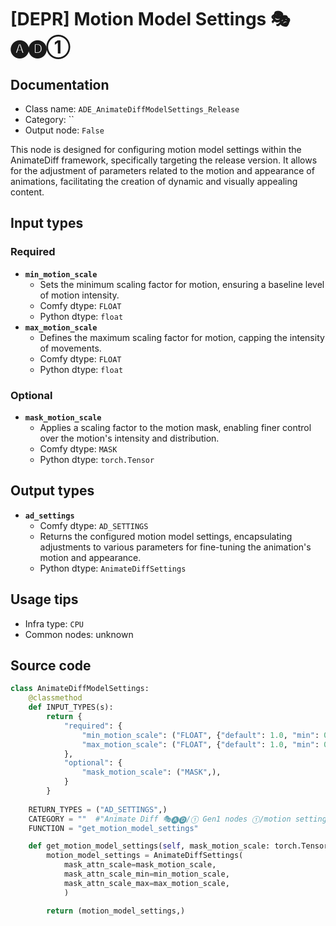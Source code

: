 # [DEPR] Motion Model Settings 🎭🅐🅓①
## Documentation
- Class name: `ADE_AnimateDiffModelSettings_Release`
- Category: ``
- Output node: `False`

This node is designed for configuring motion model settings within the AnimateDiff framework, specifically targeting the release version. It allows for the adjustment of parameters related to the motion and appearance of animations, facilitating the creation of dynamic and visually appealing content.
## Input types
### Required
- **`min_motion_scale`**
    - Sets the minimum scaling factor for motion, ensuring a baseline level of motion intensity.
    - Comfy dtype: `FLOAT`
    - Python dtype: `float`
- **`max_motion_scale`**
    - Defines the maximum scaling factor for motion, capping the intensity of movements.
    - Comfy dtype: `FLOAT`
    - Python dtype: `float`
### Optional
- **`mask_motion_scale`**
    - Applies a scaling factor to the motion mask, enabling finer control over the motion's intensity and distribution.
    - Comfy dtype: `MASK`
    - Python dtype: `torch.Tensor`
## Output types
- **`ad_settings`**
    - Comfy dtype: `AD_SETTINGS`
    - Returns the configured motion model settings, encapsulating adjustments to various parameters for fine-tuning the animation's motion and appearance.
    - Python dtype: `AnimateDiffSettings`
## Usage tips
- Infra type: `CPU`
- Common nodes: unknown


## Source code
```python
class AnimateDiffModelSettings:
    @classmethod
    def INPUT_TYPES(s):
        return {
            "required": {
                "min_motion_scale": ("FLOAT", {"default": 1.0, "min": 0.0, "step": 0.001}),
                "max_motion_scale": ("FLOAT", {"default": 1.0, "min": 0.0, "step": 0.001}),
            },
            "optional": {
                "mask_motion_scale": ("MASK",),
            }
        }
    
    RETURN_TYPES = ("AD_SETTINGS",)
    CATEGORY = ""  #"Animate Diff 🎭🅐🅓/① Gen1 nodes ①/motion settings"
    FUNCTION = "get_motion_model_settings"

    def get_motion_model_settings(self, mask_motion_scale: torch.Tensor=None, min_motion_scale: float=1.0, max_motion_scale: float=1.0):
        motion_model_settings = AnimateDiffSettings(
            mask_attn_scale=mask_motion_scale,
            mask_attn_scale_min=min_motion_scale,
            mask_attn_scale_max=max_motion_scale,
            )

        return (motion_model_settings,)

```
